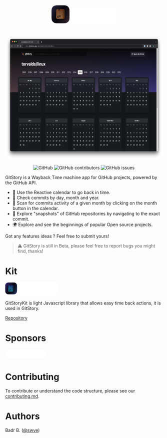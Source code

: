 <p align="center"><br>
  <a href="https://gitstory.app">
    <img src="public/img/index_logo.png" height="60">
  </a>
</p>
<p align="center"><br>
  <a target="_blank" href="https://gitstory.app">
    <img src="public/img/gitstory_web.png" height="400">
  </a>
</p>
<p align="center">
 <img alt="GitHub" src="https://img.shields.io/github/license/swve/gitstory">
 <img alt="GitHub contributors" src="https://img.shields.io/github/contributors/swve/gitstory">
 <img alt="GitHub issues" src="https://img.shields.io/github/issues/swve/gitstory">
</p>
</center>

GitStory is a Wayback Time machine app for GitHub projects, powered by the GitHub API.

- 📆 Use the Reactive calendar to go back in time.
- 🌴 Check commits by day, month and year.
- 🔎 Scan for commits activity of a given month by clicking on the month button in the calendar.
- 📸 Explore "snapshots" of GitHub repositories by navigating to the exact commit.
- 🌍 Explore and see the beginnings of popular Open source projects.

Got any features ideas ? Feel free to submit yours!

> ⚠️ GitStory is still in Beta, please feel free to report bugs you might find, thanks!

# Kit

<img src="public/img/gitstorykit_transparent.png" height="40">

GitStoryKit is light Javascript library that allows easy time back actions, it is used in GitStory.

[Repository](https://github.com/swve/gitstorykit)

# Sponsors

<img style="padding-right:30px" width="130px" src="public/img/vercel-logotype-light.png"></img>

# Contributing

To contribute or understand the code structure,
please see our [contributing.md](/CONTRIBUTING.md).

# Authors

Badr B. ([@swve](https://github.com/swve))
